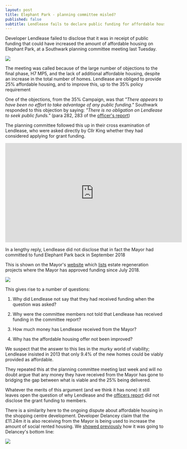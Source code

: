 ```yaml
---
layout: post
title: Elephant Park - planning committee misled?
published: false
subtitle: Lendlease fails to declare public funding for affordable housing
---
```


Developer Lendlease failed to disclose that it was in receipt of public funding that could have increased the amount of affordable housing on Elephant Park, at a Southwark planning committee meeting last Tuesday. 


![](http://35percent.org/img/eparkaerial.jpg)

The meeting was called because of the large number of objections to the final phase, H7 MP5, and the lack of additional affordable housing, despite an increase in the total number of homes.  Lendlease are obliged to provide 25% affordable housing, and to improve this, up to the 35% policy requirement

One of the objections, from the 35% Campaign, was that _"There appears to have been no effort to take advantage of any public funding."_  Southwark responded to this objection by saying: _"There is no obligation on Lendlease to seek public funds."_ (para 282, 283 of the [officer's report](http://moderngov.southwark.gov.uk/documents/s87381/Report%20Plot%20H7%20Heygate%20Street%20within%20land%20bounded%20by%20Elephant%20Park%20to%20the%20north%20Plot%20H2%20to%20the%20wes.pdf))

The planning committee followed this up in their cross examination of Lendlease, who were asked directly by Cllr King whether they had considered applying for grant funding.

<iframe width="560" height="315" src="https://www.youtube.com/embed/uYXZEWz7-wo" frameborder="0" allow="accelerometer; autoplay; encrypted-media; gyroscope; picture-in-picture" allowfullscreen></iframe>

In a lengthy reply, Lendlease did not disclose that in fact the Mayor had committed to fund Elephant Park back in September 2018 

This is shown on the Mayor's [website](https://www.london.gov.uk/what-we-do/housing-and-land/increasing-housing-supply/estate-regeneration-data) which [lists](https://www.london.gov.uk/sites/default/files/31.07.19_for_website_-_estate_regen_projects_approved_after_18_july_2018.pdf) estate regeneration projects where the Mayor has approved funding since July 2018.

![](http://35percent.org/img/screenshotglafunding.png)

This gives rise to a number of questions:

1. Why did Lendlease not say that they had received funding when the question was asked?

2. Why were the committee members not told that Lendlease has received funding in the committee report?

3. How much money has Lendlease received from the Mayor?

4. Why has the affordable housing offer not been improved?

We suspect that the answer to this lies in the murky world of viability; Lendlease insisted in 2013 that only 9.4% of the new homes could be viably provided as affordable.

They repeated this at the planning committee meeting last week and will no doubt argue that any money they have received from the Mayor has gone to bridging the gap between what is viable and the 25% being delivered.

Whatever the merits of this argument (and we think it has none) it still leaves open the question of why Lendlease and the [officers report](http://moderngov.southwark.gov.uk/documents/s87381/Report%20Plot%20H7%20Heygate%20Street%20within%20land%20bounded%20by%20Elephant%20Park%20to%20the%20north%20Plot%20H2%20to%20the%20wes.pdf) did not disclose the grant funding to members. 

There is a similarity here to the ongoing dispute about affordable housing in the shopping centre development. Developer Delancey claim that the £11.24m it is also receiving from the Mayor is being used to increase the amount of social rented housing. We [showed previously](http://35percent.org/2018-07-02-viability-and-delancey/) how it was going to Delancey's bottom line:

![](http://35percent.org/img/delanceyfvaprofit.png)
